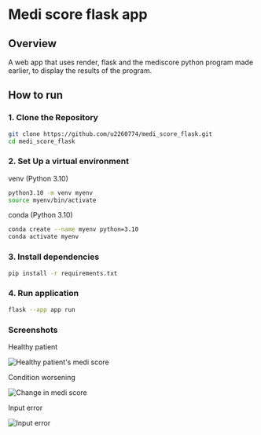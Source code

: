 # Medi score flask app

## Overview

A web app that uses render, flask and the mediscore python program made earlier, to display the results of the program.

## How to run

### 1. Clone the Repository

```bash
git clone https://github.com/u2260774/medi_score_flask.git
cd medi_score_flask
```

### 2. Set Up a virtual environment 

venv (Python 3.10)
```bash
python3.10 -m venv myenv
source myenv/bin/activate
```

conda (Python 3.10)
```bash
conda create --name myenv python=3.10
conda activate myenv
```

### 3. Install dependencies

```bash
pip install -r requirements.txt
```

### 4. Run application

```bash
flask --app app run
```

### Screenshots

Healthy patient

![Healthy patient's medi score](/screenshots/healthy_patient.png?raw=true)

Condition worsening

![Change in medi score](/screenshots/mediscore_change.png?raw=true)

Input error

![Input error](/screenshots/input_error.png?raw=true)

